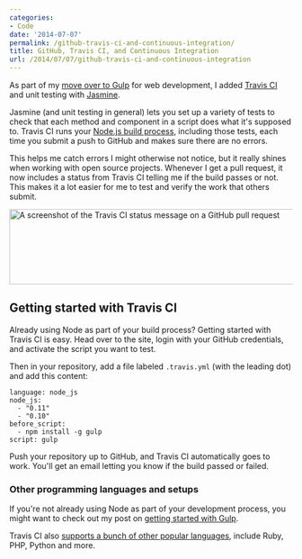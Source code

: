 ```yaml
---
categories:
- Code
date: '2014-07-07'
permalink: /github-travis-ci-and-continuous-integration/
title: GitHub, Travis CI, and Continuous Integration
url: /2014/07/07/github-travis-ci-and-continuous-integration
---
```


As part of my [move over to Gulp](/getting-started-with-gulp-js/) for web development, I added [Travis CI](https://travis-ci.org/) and unit testing with [Jasmine](http://jasmine.github.io/2.0/introduction.html).

Jasmine (and unit testing in general) lets you set up a variety of tests to check that each method and component in a script does what it's supposed to. Travis CI runs your [Node.js build process](http://nodejs.org/), including those tests, each time you submit a push to GitHub and makes sure there are no errors.

This helps me catch errors I might otherwise not notice, but it really shines when working with open source projects. Whenever I get a pull request, it now includes a status from Travis CI telling me if the build passes or not. This makes it a lot easier for me to test and verify the work that others submit.

<img src="https://gomakethings.com/wp-content/uploads/2014/07/travis-status.png" alt="A screenshot of the Travis CI status message on a GitHub pull request" width="781" height="134" class="aligncenter size-full wp-image-5471" />

<!--more-->

## Getting started with Travis CI

Already using Node as part of your build process? Getting started with Travis CI is easy. Head over to the site, login with your GitHub credentials, and activate the script you want to test.

Then in your repository, add a file labeled `.travis.yml` (with the leading dot) and add this content:

```
language: node_js
node_js:
  - "0.11"
  - "0.10"
before_script:
  - npm install -g gulp
script: gulp
```

Push your repository up to GitHub, and Travis CI automatically goes to work. You'll get an email letting you know if the build passed or failed.

### Other programming languages and setups

If you're not already using Node as part of your development process, you might want to check out my post on [getting started with Gulp](/getting-started-with-gulp-js/).

Travis CI also [supports a bunch of other popular languages](http://docs.travis-ci.com/user/getting-started/), include Ruby, PHP, Python and more.